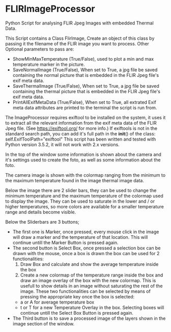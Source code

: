 # FLIRImageProcessor
Python Script for analysing FLIR Jpeg Images with embedded Thermal Data.

This Script contains a Class FlirImage, Create an object of this class by passing it the filename of the FLIR
image you want to process.
Other Optional parameters to pass are:
- ShowMinMaxTemperature (True/False), used to plot a min and max temperature marker in the picture.
- SaveNormalImage (True/False), When set to True, a jpg file be saved containing the normal picture that is
  embedded in the FLIR Jpeg file's exif meta data.
- SaveThermalImage (True/False), When set to True, a jpg file be saved containing the thermal picture that is
  embedded in the FLIR Jpeg file's exif meta data.
- PrintAllExifMetaData (True/False), When set to True, all extrated Exif meta data attributes are printed to
  the terminal the script is run from.

The ImageProcessor requires exiftool to be installed on the system, it uses it to extract all the relevant
information from the exif meta data of the FLIR Jpeg file. (See https://exiftool.org/ for more info.)
If exiftools is not in the standard search path, you can add it's full path in the __init__() of the class:
self.ExifToolPath="exiftool"
This script has been written and tested with Python version 3.5.2, it will not work with 2.x versions. 

In the top of the window some information is shown about the camera and it's settings used to create the
foto, as well as some information about the foto.

The camera image is shown with the colormap ranging from the minimum to the maximum temperature found in the
image thermal image data.

Below the image there are 2 slider bars, they can be used to change the minimum temperature and the maximum
temperature of the colormap used to display the image.
They can be used to saturate in the lower and / or higher temperatures, so more colors are available for a 
smaller temperature range and details become visible.

Below the Sliderbars are 3 buttons;
- The first one is Marker, once pressed, every mouse click in the image will draw a marker and the temperature 
  of that location. This will continue untill the Marker Button is pressed again.
- The second button is Select Box, once pressed a selection box can be drawn with the mouse, once a box is drawn
  the box can be used for 2 functionalities:
  1) Draw Box and calculate and show the average temperature inside the box
  2) Create a new colormap of the temperature range inside the box and draw an image overlay of the box with
     the new colormap. This is usefull to show details in an image without saturating the rest of the image.
  These two functionalities can be selected by means of pressing the appropriate key once the box is selected:
  - a or A for average temperature box
  - t or T for a new Temperature Overlay in the box.
  Selecting boxes will continue untill the Select Box Button is pressed again.
- The Third button is to save a processed image of the layers shown in the image section of the window.
